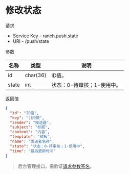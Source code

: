 # 修改状态

请求
- Service Key - ranch.push.state
- URI - /push/state

参数

|名称|类型|说明|
|---|---|---|
|id|char(36)|ID值。|
|state|int|状态：0-待审核；1-使用中。|

返回值
```json
{
  "id": "ID值",
  "key": "引用键",
  "sender": "推送器",
  "subject": "标题",
  "content": "内容",
  "template": "模板",
  "name": "发送者名称",
  "state": "状态：0-待审核；1-使用中",
  "time": "最后更新时间"
}
```

> 后台管理接口，需验证[请求参数签名](https://github.com/heisedebaise/tephra/blob/master/tephra-ctrl/doc/sign.md)。
